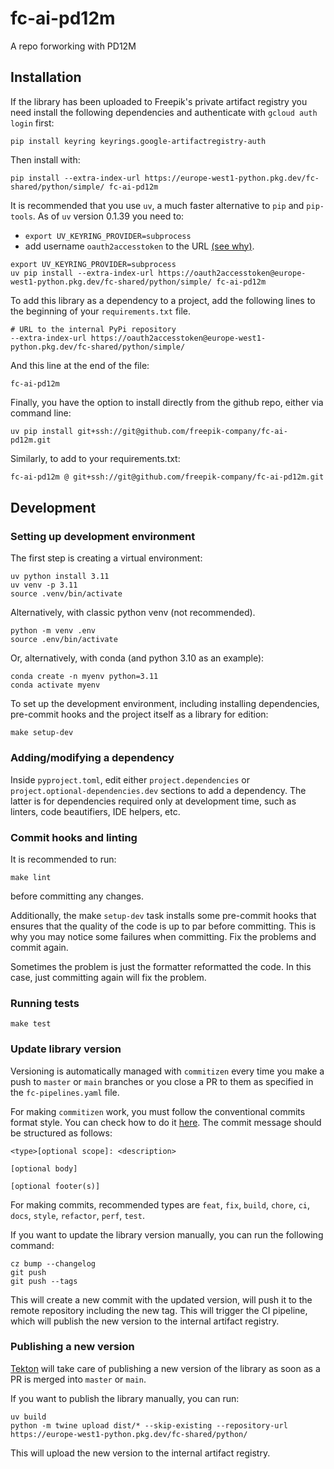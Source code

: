 # fc-ai-pd12m

A repo forworking with PD12M

## Installation

If the library has been uploaded to Freepik's private artifact registry you need install the following dependencies and authenticate with `gcloud auth login` first:

```shell
pip install keyring keyrings.google-artifactregistry-auth
```

Then install with:

```shell
pip install --extra-index-url https://europe-west1-python.pkg.dev/fc-shared/python/simple/ fc-ai-pd12m
```

It is recommended that you use `uv`, a much faster alternative to `pip` and `pip-tools`. As of `uv` version 0.1.39 you need to:

- `export UV_KEYRING_PROVIDER=subprocess`
- add username `oauth2accesstoken` to the URL [(see why)](https://github.com/astral-sh/uv/blob/49675558eb6498bce2f4b859ad86cf2250059cc6/CHANGELOG.md?plain=1#L138).

```shell
export UV_KEYRING_PROVIDER=subprocess
uv pip install --extra-index-url https://oauth2accesstoken@europe-west1-python.pkg.dev/fc-shared/python/simple/ fc-ai-pd12m
```

To add this library as a dependency to a project, add the following lines to the beginning of your `requirements.txt` file.

```text
# URL to the internal PyPi repository
--extra-index-url https://oauth2accesstoken@europe-west1-python.pkg.dev/fc-shared/python/simple/
```

And this line at the end of the file:

```text
fc-ai-pd12m
```

Finally, you have the option to install directly from the github repo, either via command line:

```shell
uv pip install git+ssh://git@github.com/freepik-company/fc-ai-pd12m.git
```

Similarly, to add to your requirements.txt:

```txt
fc-ai-pd12m @ git+ssh://git@github.com/freepik-company/fc-ai-pd12m.git
```

## Development

### Setting up development environment

The first step is creating a virtual environment:

```shell
uv python install 3.11
uv venv -p 3.11
source .venv/bin/activate
```

Alternatively, with classic python venv (not recommended).

```shell
python -m venv .env
source .env/bin/activate
```

Or, alternatively, with conda (and python 3.10 as an example):

```shell
conda create -n myenv python=3.11
conda activate myenv
```

To set up the development environment, including installing dependencies, pre-commit hooks and the project itself as a library for edition:

````shell
make setup-dev
````

### Adding/modifying a dependency
Inside `pyproject.toml`, edit either `project.dependencies` or `project.optional-dependencies.dev` sections to add a dependency. The latter is for dependencies required only at development time, such as linters, code beautifiers, IDE helpers, etc.

### Commit hooks and linting

It is recommended to run:

```shell
make lint
```

before committing any changes.

Additionally, the make `setup-dev` task installs some pre-commit hooks that
ensures that the quality of the code is up to par before committing.
This is why you may notice some failures when committing. Fix the problems
and commit again.

Sometimes the problem is just the formatter reformatted the code. In
this case, just committing again will fix the problem.

### Running tests

```shell
make test
```

### Update library version

Versioning is automatically managed with `commitizen` every time you make a push to `master` or `main` branches or you close a PR to them as specified in the `fc-pipelines.yaml` file.

For making `commitizen` work, you must follow the conventional commits format style. You can check how to do it [here](https://www.conventionalcommits.org/en/v1.0.0/). The commit message should be structured as follows:

```text
<type>[optional scope]: <description>

[optional body]

[optional footer(s)]
```

For making commits, recommended types are `feat`, `fix`, `build`, `chore`, `ci`, `docs`, `style`, `refactor`, `perf`, `test`.

If you want to update the library version manually, you can run the following command:

```shell
cz bump --changelog
git push
git push --tags
```

This will create a new commit with the updated version, will push it to the remote repository including the new tag.
This will trigger the CI pipeline, which will publish the new version to the internal artifact registry.

### Publishing a new version

[Tekton](https://pipelines.fpkmon.com/#/namespaces/ai-python-libraries/pipelineruns) will take care of publishing a new version of the library as soon as a PR is merged into `master` or `main`.

If you want to publish the library manually, you can run:

```shell
uv build
python -m twine upload dist/* --skip-existing --repository-url https://europe-west1-python.pkg.dev/fc-shared/python/
```

This will upload the new version to the internal artifact registry.
